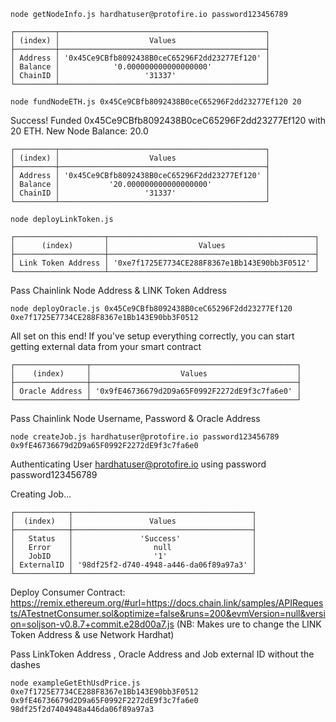 `node getNodeInfo.js hardhatuser@protofire.io password123456789`

```
┌─────────┬──────────────────────────────────────────────┐
│ (index) │                    Values                    │
├─────────┼──────────────────────────────────────────────┤
│ Address │ '0x45Ce9CBfb8092438B0ceC65296F2dd23277Ef120' │
│ Balance │            '0.000000000000000000'            │
│ ChainID │                   '31337'                    │
└─────────┴──────────────────────────────────────────────┘
```

`node fundNodeETH.js 0x45Ce9CBfb8092438B0ceC65296F2dd23277Ef120 20`

Success! Funded 0x45Ce9CBfb8092438B0ceC65296F2dd23277Ef120 with 20 ETH. New Node Balance: 20.0

```
┌─────────┬──────────────────────────────────────────────┐
│ (index) │                    Values                    │
├─────────┼──────────────────────────────────────────────┤
│ Address │ '0x45Ce9CBfb8092438B0ceC65296F2dd23277Ef120' │
│ Balance │           '20.000000000000000000'            │
│ ChainID │                   '31337'                    │
└─────────┴──────────────────────────────────────────────┘
```

`node deployLinkToken.js`

```
┌────────────────────┬──────────────────────────────────────────────┐
│      (index)       │                    Values                    │
├────────────────────┼──────────────────────────────────────────────┤
│ Link Token Address │ '0xe7f1725E7734CE288F8367e1Bb143E90bb3F0512' │
└────────────────────┴──────────────────────────────────────────────┘
```

Pass Chainlink Node Address & LINK Token Address

`node deployOracle.js 0x45Ce9CBfb8092438B0ceC65296F2dd23277Ef120 0xe7f1725E7734CE288F8367e1Bb143E90bb3F0512`

All set on this end! If you've setup everything correctly, you can start getting external data from your smart contract

```
┌────────────────┬──────────────────────────────────────────────┐
│    (index)     │                    Values                    │
├────────────────┼──────────────────────────────────────────────┤
│ Oracle Address │ '0x9fE46736679d2D9a65F0992F2272dE9f3c7fa6e0' │
└────────────────┴──────────────────────────────────────────────┘
```

Pass Chainlink Node Username, Password & Oracle Address

`node createJob.js hardhatuser@protofire.io password123456789 0x9fE46736679d2D9a65F0992F2272dE9f3c7fa6e0`

Authenticating User hardhatuser@protofire.io using password password123456789

Creating Job...

```
┌────────────┬────────────────────────────────────────┐
│  (index)   │                 Values                 │
├────────────┼────────────────────────────────────────┤
│   Status   │               'Success'                │
│   Error    │                  null                  │
│   JobID    │                  '1'                   │
│ ExternalID │ '98df25f2-d740-4948-a446-da06f89a97a3' │
└────────────┴────────────────────────────────────────┘
```

Deploy Consumer Contract: https://remix.ethereum.org/#url=https://docs.chain.link/samples/APIRequests/ATestnetConsumer.sol&optimize=false&runs=200&evmVersion=null&version=soljson-v0.8.7+commit.e28d00a7.js (NB: Makes ure to change the LINK Token Address & use Network Hardhat)

Pass LinkToken Address , Oracle Address and Job external ID without the dashes

`node exampleGetEthUsdPrice.js 0xe7f1725E7734CE288F8367e1Bb143E90bb3F0512 0x9fE46736679d2D9a65F0992F2272dE9f3c7fa6e0 98df25f2d7404948a446da06f89a97a3`
